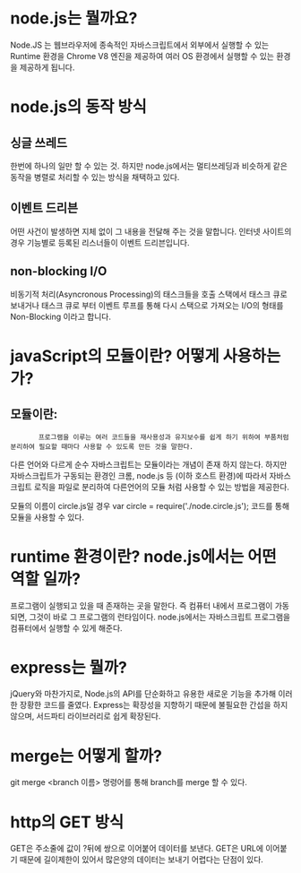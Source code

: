 # node.js는 뭘까요?
Node.JS 는 웹브라우저에 종속적인 자바스크립트에서 외부에서 실행할 수 있는 Runtime 환경을 
Chrome V8 엔진을 제공하여 여러 OS 환경에서 실행할 수 있는 환경을 제공하게 됩니다.

# node.js의 동작 방식

## 싱글 쓰레드
한번에 하나의 일만 할 수 있는 것.
하지만 node.js에서는 멀티쓰레딩과 비슷하게 같은 동작을 병렬로 처리할 수 있는 방식을 채택하고 있다.

## 이벤트 드리븐
어떤 사건이 발생하면 지체 없이 그 내용을 전달해 주는 것을 말합니다.
인터넷 사이트의 경우 기능별로 등록된 리스너들이 이벤트 드리븐입니다.

## non-blocking I/O
비동기적 처리(Asyncronous Processing)의 태스크들을 호출 스택에서 태스크 큐로 보내거나 
태스크 큐로 부터 이벤트 루프를 통해 다시 스택으로 가져오는 I/O의 형태를 Non-Blocking 이라고 합니다. 

# javaScript의 모듈이란? 어떻게 사용하는가?

## 모듈이란: 
           프로그램을 이루는 여러 코드들을 재사용성과 유지보수를 쉽게 하기 위하여 부품처럼 분리하여 필요할 때마다 사용할 수 있도록 만든 것을 말한다.
           
다른 언어와 다르게 순수 자바스크립트는 모듈이라는 개념이 존재 하지 않는다.
하지만 자바스크립트가 구동되는 환경인 크롬, node.js 등 (이하 호스트 환경)에 따라서
자바스크립트 로직을 파일로 분리하여 다른언어의 모듈 처럼 사용할 수 있는 방법을 제공한다.

모듈의 이름이 circle.js일 경우
var circle = require('./node.circle.js');
코드를 통해 모듈을 사용할 수 있다. 

# runtime 환경이란? node.js에서는 어떤 역할 일까?
프로그램이 실행되고 있을 때 존재하는 곳을 말한다. 
즉 컴퓨터 내에서 프로그램이 가동되면, 그것이 바로 그 프로그램의 런타임이다. 
node.js에서는 자바스크립트 프로그램을 컴퓨터에서 실행할 수 있게 해준다.

# express는 뭘까?
jQuery와 마찬가지로, Node.js의 API를 단순화하고 유용한 새로운 기능을 추가해 이러한 장황한 코드를 줄였다. 
Express는 확장성을 지향하기 때문에 불필요한 간섭을 하지 않으며, 서드파티 라이브러리로 쉽게 확장된다.

# merge는 어떻게 할까?
git merge <branch 이름> 명령어를 통해
branch를 merge 할 수 있다. 

# http의 GET 방식 
GET은 주소줄에 값이 ?뒤에 쌍으로 이어붙어 데이터를 보낸다.
GET은 URL에 이어붙기 때문에 길이제한이 있어서 많은양의 데이터는 보내기 어렵다는 단점이 있다.

